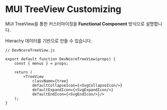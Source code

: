 # MUI TreeView Customizing
MUI TreeView을 통한 커스터마이징을 **Functional Component** 방식으로 설명합니다.

Hierachy 데이터를 기반으로 만들 수 있습니다.
```
// DevNcoreTreeView.js

export default function DevNcoreTreeView(props) {
    const { menus } = props;

    return (
        <TreeView
            className={tree}
            defaultCollapseIcon={<SvgCollapseIcon/>}
            defaultExpandIcon={<SvgExpandIcon/>}
            defaultEndIcon={<SvgEndIcon/>}/>
    );
}
```

